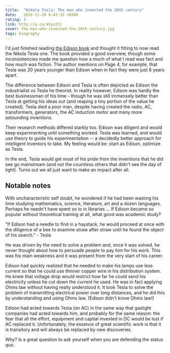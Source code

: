 ```yaml
---
title:  "Nikola Tesla: The man who invented the 20th century"
date:   2016-11-20 6:43:33 +0300
rating: 3
link: http://a.co/4Vyz21l
cover: the-man-who-invented-the-20th-century.jpg
tags: biography
---
```

I'd just finished reading [the Edison book](/bookshelf/the-wizard-of-menlo-park) and thought it fitting to now read the Nikola Tesla one. The book provided a good overview, though some inconsistencies made me question how a much of what I read was fact and how much was fiction. The author mentions on Page 4, for example, that Tesla was 20 years younger than Edison when in fact they were just 8 years apart.

The difference between Edison and Tesla is often depicted as Edison the industrialist vs Tesla he theorist. In reality however, Edison was hardly the best businessman of his time - though he was still immensely better than Tesla at getting his ideas out (and reaping a tiny portion of the value he created). Tesla died a poor man, despite having created the radio, AC, transformers, generators, the AC induction motor and many more astounding inventions.

Their research methods differed starkly too. Edison was diligent and would keep experimenting until something worked. Tesla was learned, and would use theory to guide his experimentation -- a decidedly better approach for intelligent inventors to take. My feeling would be: start as Edison, optimize as Tesla.

In the end, Tesla would get most of his pride from the inventions that he did see go mainstream (and not the countless others that didn't see the day of light). Turns out we all just want to make an impact after all.

## Notable notes

With uncharacteristic self doubt, he wondered if he had been wasting his time studying mathematics, science, literature, art and a dozen languages. Perhaps he needn't have spent so lo in libraries ... If Edison became so popular without theoretical training at all, what good was academic study?

"If Edison had a needle to find in a haystack, he would proceed at once with the diligence of a bee to examine straw after straw until he found the object of his search." - Tesla

He was driven by the need to solve a problem and, once it was solved, he never thought about how to persuade people to pay him for his work. This was his main weakness and it was present from the very start of his career.

Edison had quickly realized that he needed to make his lamps use less current so that he could use thinner copper wire in his distribution system. He knew that voltage drop would restrict how far he could send his electricity unless he cut down the current he used. He was in fact applying Ohms law without having really understood it. It took Tesla to solve the problem of transmitting electrical power over long distances, and he did this by understanding and using Ohms law.
(Edison didn't know Ohms law!)

Edison had acted towards Tesla (on AC) in the same way that gaslight companies had acted towards him, and probably for the same reason: the fear that all the effort, equipment and capital invested in DC would be lost if AC replaced it. Unfortunately, the essence of great scientific work is that it is transitory and will always be replaced by new discoveries.

Why? Is a great question to ask yourself when you are defending the status quo.
